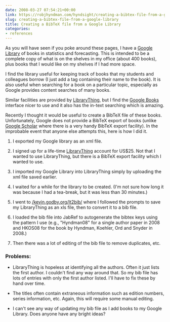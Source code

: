 ```yaml
---
date: 2008-03-27 07:54:21+00:00
link: https://robjhyndman.com/hyndsight/creating-a-bibtex-file-from-a-google-library/
slug: creating-a-bibtex-file-from-a-google-library
title: Creating a BibTeX file from a Google Library
categories:
- references
---
```


As you will have seen if you poke around these pages, I have a [Google Library](http://books.google.com/books?as_list=BDbe3HukQt-_6yP735J3RARoUt7P86BEGsRz0-SRISeIwrkotMoA) of books in statistics and forecasting. This is intended to be a complete  copy of what is on the shelves in my office (about 400 books), plus books that I would like on my shelves if I had more space.

I find the library useful for keeping track of  books that my students and colleagues borrow (I just add a tag containing their name to the book). It is also useful when searching for a book on a particular topic, especially as Google provides content searches of many books.

Similar facilities are provided by [LibraryThing](http://www.librarything.com),  but I find the [Google Books](http://books.google.com/books?as_list=BDbe3HukQt-_6yP735J3RARoUt7P86BEGsRz0-SRISeIwrkotMoA) interface nicer to use and it also has the in-text searching which is amazing.

Recently I thought it would be useful to create a BibTeX file of these books. Unfortunately, Google does not provide a BibTeX export of books  (unlike [Google Scholar](http://scholar.google.com) where there is a very handy  BibTeX export facility). In the improbable event that anyone else attempts this, here is how I did it.



	
  1. I exported my Google library as an xml file.

	
  2. I signed up for a life-time [LibraryThing](http://www.librarything.com) account for US$25.  Not that I wanted to use LibraryThing, but there is a BibTeX export facility which I wanted to use.

	
  3. I imported my Google Library into LibraryThing simply by uploading the xml file saved earlier.

	
  4. I waited for a while for the library to be created. (I'm not sure how long it was because I had a tea-break, but it was less than 30 minutes.)

	
  5. I went to [/kevin.godby.org/lt2bib/](http://kevin.godby.org/lt2bib/) where I followed the prompts to save my LibraryThing as an xls file, then to convert it to a bib file.

	
  6. I loaded the bib file into JabRef to autogenerate the bibtex keys using the pattern I use (e.g., "Hyndman08" for a single author paper in 2008 and HKOS08 for the book by Hyndman, Koehler, Ord and Snyder in 2008.)

	
  7. Then there was a lot of editing of the bib file to remove duplicates, etc.




### Problems:





	
  * LibraryThing is hopeless at identifying all the authors. Often it just lists the first author. I couldn't find any way around that. So my bib file has lots of entries  with only the first author listed. I'll have to fix these by hand over time.

	
  * The titles often contain extraneous information such as edition numbers, series information, etc. Again, this will require some manual editing.

	
  * I can't see any way of updating my bib file as I add books to my Google Library. Does anyone have any bright ideas?


